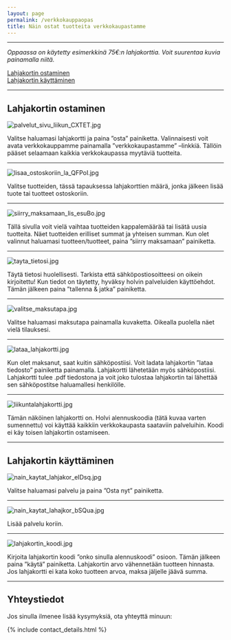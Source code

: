 ```yaml
---
layout: page
permalink: /verkkokauppaopas
title: Näin ostat tuotteita verkkokaupastamme
---
```


---

_Oppaassa on käytetty esimerkkinä 75€:n lahjakorttia. Voit suurentaa kuvia painamalla niitä._

[Lahjakortin ostaminen](#lahjakortin-ostaminen)  
[Lahjakortin käyttäminen](#lahjakortin-kyttminen)

---

## Lahjakortin ostaminen

![palvelut_sivu_liikun_CXTET.jpg]({{site.baseurl}}/media/palvelut_sivu_liikun_CXTET.jpg)

Valitse haluamasi lahjakortti ja paina ”osta” painiketta. Valinnaisesti voit avata verkkokauppamme painamalla ”verkkokaupastamme” –linkkiä. Tällöin pääset selaamaan kaikkia verkkokaupassa myytäviä tuotteita. 

---

![lisaa_ostoskoriin_la_QFPoI.jpg]({{site.baseurl}}/media/lisaa_ostoskoriin_la_QFPoI.jpg)

Valitse tuotteiden, tässä tapauksessa lahjakorttien määrä, jonka jälkeen lisää tuote tai tuotteet ostoskoriin. 

---

![siirry_maksamaan_lis_esuBo.jpg]({{site.baseurl}}/media/siirry_maksamaan_lis_esuBo.jpg)

Tällä sivulla voit vielä vaihtaa tuotteiden kappalemäärää tai lisätä uusia tuotteita. Näet tuotteiden erilliset summat ja yhteisen summan. Kun olet valinnut haluamasi tuotteen/tuotteet, paina ”siirry maksamaan” painiketta. 

---

![tayta_tietosi.jpg]({{site.baseurl}}/media/tayta_tietosi.jpg)

Täytä tietosi huolellisesti. Tarkista että sähköpostiosoitteesi on oikein kirjoitettu! Kun tiedot on täytetty, hyväksy holvin palveluiden käyttöehdot. Tämän jälkeen paina ”tallenna & jatka” 
painiketta. 

---

![valitse_maksutapa.jpg]({{site.baseurl}}/media/valitse_maksutapa.jpg)

Valitse haluamasi maksutapa painamalla kuvaketta. Oikealla puolella näet vielä tilauksesi. 

---

![lataa_lahjakortti.jpg]({{site.baseurl}}/media/lataa_lahjakortti.jpg)

Kun olet maksanut, saat kuitin sähköpostiisi. Voit ladata lahjakortin ”lataa tiedosto” painiketta painamalla. Lahjakortti lähetetään myös sähköpostiisi. Lahjakortti tulee .pdf tiedostona ja voit joko tulostaa lahjakortin tai lähettää sen sähköpostitse haluamallesi henkilölle. 

---

![liikuntalahjakortti.jpg]({{site.baseurl}}/media/liikuntalahjakortti.jpg)

Tämän näköinen lahjakortti on. Holvi alennuskoodia (tätä kuvaa varten sumennettu) voi käyttää kaikkiin verkkokaupasta saataviin palveluihin. Koodi ei käy toisen lahjakortin ostamiseen. 


---

## Lahjakortin käyttäminen

![nain_kaytat_lahjakor_eIDsq.jpg]({{site.baseurl}}/media/nain_kaytat_lahjakor_eIDsq.jpg)

Valitse haluamasi palvelu ja paina ”Osta nyt” painiketta. 

---

![nain_kaytat_lahajkor_bSQua.jpg]({{site.baseurl}}/media/nain_kaytat_lahajkor_bSQua.jpg)

Lisää palvelu koriin.

---

![lahjakortin_koodi.jpg]({{site.baseurl}}/media/lahjakortin_koodi.jpg)

Kirjoita lahjakortin koodi ”onko sinulla alennuskoodi” osioon. Tämän jälkeen paina ”käytä” painiketta. Lahjakortin arvo vähennetään tuotteen hinnasta. Jos lahjakortti ei kata koko tuotteen arvoa, maksa jäljelle jäävä summa. 

---

## Yhteystiedot

Jos sinulla ilmenee lisää kysymyksiä, ota yhteyttä minuun:

{% include contact_details.html %}
